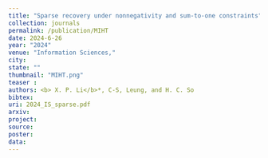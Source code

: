 ```yaml
---
title: "Sparse recovery under nonnegativity and sum-to-one constraints"
collection: journals
permalink: /publication/MIHT
date: 2024-6-26
year: "2024"
venue: "Information Sciences,"
city: 
state: ""
thumbnail: "MIHT.png"
teaser : 
authors: <b> X. P. Li</b>*, C-S, Leung, and H. C. So
bibtex: 
uri: 2024_IS_sparse.pdf
arxiv: 
project: 
source: 
poster: 
data:
---
```


